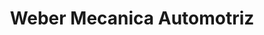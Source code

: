---
title: "Weber Mecanica Automotriz"
url: /cochabamba/weber-mecanica-automotriz/
shop: reparación de automóviles
---